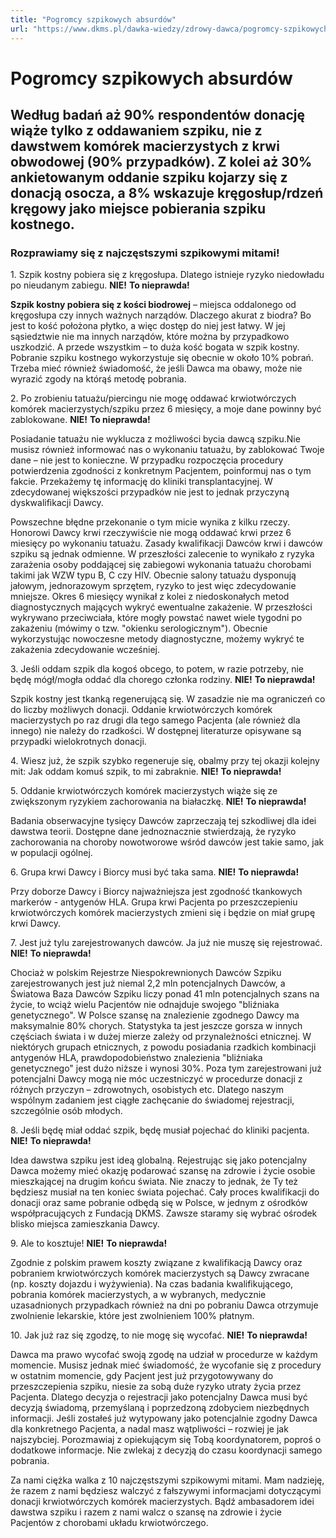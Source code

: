 ```yaml
---
title: "Pogromcy szpikowych absurdów"
url: "https://www.dkms.pl/dawka-wiedzy/zdrowy-dawca/pogromcy-szpikowych-absurdow"
---
```


# Pogromcy szpikowych absurdów

## Według badań aż 90% respondentów donację wiąże tylko z oddawaniem szpiku, nie z dawstwem komórek macierzystych z krwi obwodowej (90% przypadków). Z kolei aż 30% ankietowanym oddanie szpiku kojarzy się z donacją osocza, a 8% wskazuje kręgosłup/rdzeń kręgowy jako miejsce pobierania szpiku kostnego.

### Rozprawiamy się z najczęstszymi szpikowymi mitami!


1\. Szpik kostny pobiera się z kręgosłupa. Dlatego istnieje ryzyko niedowładu po nieudanym zabiegu. **NIE!** **To nieprawda!**


**Szpik kostny pobiera się z kości biodrowej** – miejsca oddalonego od kręgosłupa czy innych ważnych narządów. Dlaczego akurat z biodra? Bo jest to kość położona płytko, a więc dostęp do niej jest łatwy. W jej sąsiedztwie nie ma innych narządów, które można by przypadkowo uszkodzić. A przede wszystkim – to duża kość bogata w szpik kostny. Pobranie szpiku kostnego wykorzystuje się obecnie w około 10% pobrań. Trzeba mieć również świadomość, że jeśli Dawca ma obawy, może nie wyrazić zgody na którąś metodę pobrania.


2\. Po zrobieniu tatuażu/piercingu nie mogę oddawać krwiotwórczych komórek macierzystych/szpiku przez 6 miesięcy, a moje dane powinny być zablokowane. **NIE!** **To nieprawda!**


Posiadanie tatuażu nie wyklucza z możliwości bycia dawcą szpiku.Nie musisz również informować nas o wykonaniu tatuażu, by zablokować Twoje dane – nie jest to konieczne. W przypadku rozpoczęcia procedury potwierdzenia zgodności z konkretnym Pacjentem, poinformuj nas o tym fakcie. Przekażemy tę informację do kliniki transplantacyjnej. W zdecydowanej większości przypadków nie jest to jednak przyczyną dyskwalifikacji Dawcy.


Powszechne błędne przekonanie o tym micie wynika z kilku rzeczy. Honorowi Dawcy krwi rzeczywiście nie mogą oddawać krwi przez 6 miesięcy po wykonaniu tatuażu. Zasady kwalifikacji Dawców krwi i dawców szpiku są jednak odmienne. W przeszłości zalecenie to wynikało z ryzyka zarażenia osoby poddającej się zabiegowi wykonania tatuażu chorobami takimi jak WZW typu B, C czy HIV. Obecnie salony tatuażu dysponują jałowym, jednorazowym sprzętem, ryzyko to jest więc zdecydowanie mniejsze. Okres 6 miesięcy wynikał z kolei z niedoskonałych metod diagnostycznych mających wykryć ewentualne zakażenie. W przeszłości wykrywano przeciwciała, które mogły powstać nawet wiele tygodni po zakażeniu (mówimy o tzw. "okienku serologicznym"). Obecnie wykorzystując nowoczesne metody diagnostyczne, możemy wykryć te zakażenia zdecydowanie wcześniej.


3\. Jeśli oddam szpik dla kogoś obcego, to potem, w razie potrzeby, nie będę mógł/mogła oddać dla chorego członka rodziny. **NIE!** **To nieprawda!**


Szpik kostny jest tkanką regenerującą się. W zasadzie nie ma ograniczeń co do liczby możliwych donacji. Oddanie krwiotwórczych komórek macierzystych po raz drugi dla tego samego Pacjenta (ale również dla innego) nie należy do rzadkości. W dostępnej literaturze opisywane są przypadki wielokrotnych donacji.


4\. Wiesz już, że szpik szybko regeneruje się, obalmy przy tej okazji kolejny mit: Jak oddam komuś szpik, to mi zabraknie. **NIE!** **To nieprawda!**


5\. Oddanie krwiotwórczych komórek macierzystych wiąże się ze zwiększonym ryzykiem zachorowania na białaczkę. **NIE!** **To nieprawda!**


Badania obserwacyjne tysięcy Dawców zaprzeczają tej szkodliwej dla idei dawstwa teorii. Dostępne dane jednoznacznie stwierdzają, że ryzyko zachorowania na choroby nowotworowe wśród dawców jest takie samo, jak w populacji ogólnej.


6\. Grupa krwi Dawcy i Biorcy musi być taka sama. **NIE!** **To nieprawda!**


Przy doborze Dawcy i Biorcy najważniejsza jest zgodność tkankowych markerów \- antygenów HLA. Grupa krwi Pacjenta po przeszczepieniu krwiotwórczych komórek macierzystych zmieni się i będzie on miał grupę krwi Dawcy.


7\. Jest już tylu zarejestrowanych dawców. Ja już nie muszę się rejestrować. **NIE!** **To nieprawda!**


Chociaż w polskim Rejestrze Niespokrewnionych Dawców Szpiku zarejestrowanych jest już niemal 2,2 mln potencjalnych Dawców, a Światowa Baza Dawców Szpiku liczy ponad 41 mln potencjalnych szans na życie, to wciąż wielu Pacjentów nie odnajduje swojego "bliźniaka genetycznego". W Polsce szansę na znalezienie zgodnego Dawcy ma maksymalnie 80% chorych. Statystyka ta jest jeszcze gorsza w innych częściach świata i w dużej mierze zależy od przynależności etnicznej. W niektórych grupach etnicznych, z powodu posiadania rzadkich kombinacji antygenów HLA, prawdopodobieństwo znalezienia "bliźniaka genetycznego" jest dużo niższe i wynosi 30%. Poza tym zarejestrowani już potencjalni Dawcy mogą nie móc uczestniczyć w procedurze donacji z różnych przyczyn – zdrowotnych, osobistych etc. Dlatego naszym wspólnym zadaniem jest ciągłe zachęcanie do świadomej rejestracji, szczególnie osób młodych.


8\. Jeśli będę miał oddać szpik, będę musiał pojechać do kliniki pacjenta. **NIE!** **To nieprawda!**


Idea dawstwa szpiku jest ideą globalną. Rejestrując się jako potencjalny Dawca możemy mieć okazję podarować szansę na zdrowie i życie osobie mieszkającej na drugim końcu świata. Nie znaczy to jednak, że Ty też będziesz musiał na ten koniec świata pojechać. Cały proces kwalifikacji do donacji oraz same pobranie odbędą się w Polsce, w jednym z ośrodków współpracujących z Fundacją DKMS. Zawsze staramy się wybrać ośrodek blisko miejsca zamieszkania Dawcy.


9\. Ale to kosztuje! **NIE!** **To nieprawda!**


Zgodnie z polskim prawem koszty związane z kwalifikacją Dawcy oraz pobraniem krwiotwórczych komórek macierzystych są Dawcy zwracane (np. koszty dojazdu i wyżywienia). Na czas badania kwalifikującego, pobrania komórek macierzystych, a w wybranych, medycznie uzasadnionych przypadkach również na dni po pobraniu Dawca otrzymuje zwolnienie lekarskie, które jest zwolnieniem 100% płatnym.


10\. Jak już raz się zgodzę, to nie mogę się wycofać. **NIE!** **To nieprawda!**


Dawca ma prawo wycofać swoją zgodę na udział w procedurze w każdym momencie. Musisz jednak mieć świadomość, że wycofanie się z procedury w ostatnim momencie, gdy Pacjent jest już przygotowywany do przeszczepienia szpiku, niesie za sobą duże ryzyko utraty życia przez Pacjenta. Dlatego decyzja o rejestracji jako potencjalny Dawca musi być decyzją świadomą, przemyślaną i poprzedzoną zdobyciem niezbędnych informacji. Jeśli zostałeś już wytypowany jako potencjalnie zgodny Dawca dla konkretnego Pacjenta, a nadal masz wątpliwości – rozwiej je jak najszybciej. Porozmawiaj z opiekującym się Tobą koordynatorem, poproś o dodatkowe informacje. Nie zwlekaj z decyzją do czasu koordynacji samego pobrania.


Za nami ciężka walka z 10 najczęstszymi szpikowymi mitami. Mam nadzieję, że razem z nami będziesz walczyć z fałszywymi informacjami dotyczącymi donacji krwiotwórczych komórek macierzystych. Bądź ambasadorem idei dawstwa szpiku i razem z nami walcz o szansę na zdrowie i życie Pacjentów z chorobami układu krwiotwórczego.



